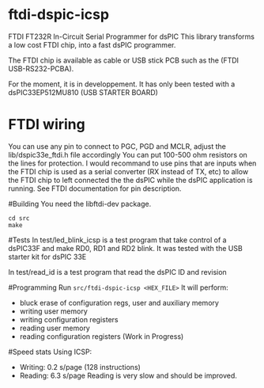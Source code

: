 # ftdi-dspic-icsp
FTDI FT232R In-Circuit Serial Programmer for dsPIC
This library transforms a low cost FTDI chip, into a fast dsPIC programmer.

The FTDI chip is available as cable or USB stick PCB such as the (FTDI  USB-RS232-PCBA).

For the moment, it is in developpement.
It has only been tested with a dsPIC33EP512MU810 (USB STARTER BOARD)

# FTDI wiring
You can use any pin to connect to PGC, PGD and MCLR, adjust the lib/dspic33e_ftdi.h file accordingly
You can put 100-500 ohm resistors on the lines for protection. I would recommand to use pins that are 
inputs when the FTDI chip is used as a serial converter (RX instead of TX, etc) to allow the FTDI chip to
left connected the the dsPIC while the dsPIC application is running. See FTDI documentation for pin description.

#Building
You need the libftdi-dev package.

    cd src
    make

#Tests
In test/led_blink_icsp is a test program that take control of a dsPIC33F and make RD0, RD1 and RD2 blink.
It was tested with the USB starter kit for dsPIC 33E

In test/read_id is a test program that read the dsPIC ID and revision

#Programming
Run `src/ftdi-dspic-icsp <HEX_FILE>`
It will perform:
* bluck erase of configuration regs, user and auxiliary memory
* writing user memory
* writing configuration registers
* reading user memory
* reading configuration registers (Work in Progress)

#Speed stats
Using ICSP:
* Writing: 0.2 s/page (128 instructions)
* Reading: 6.3 s/page
Reading is very slow and should be improved.

